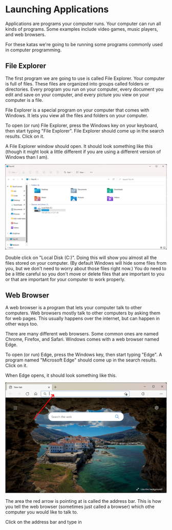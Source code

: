 # Launching Applications

Applications are programs your computer runs. Your computer can run all kinds of programs. Some examples include video games, music players, and web browsers.

For these katas we're going to be running some programs commonly used in computer programming.

## File Explorer
The first program we are going to use is called File Explorer. Your computer is full of files. These files are organized into groups called folders or directories. Every program you run on your computer, every document you edit and save on your computer, and every picture you view on your computer is a file.

File Explorer is a special program on your computer that comes with Windows. It lets you view all the files and folders on your computer.

To open (or run) File Explorer, press the Windows key on your keyboard, then start typing "File Explorer". File Explorer should come up in the search results. Click on it.

A File Explorer window should open. It should look something like this (though it might look a little different if you are using a different version of Windows than I am).

![File Explorer](file-explorer.png)

Double click on "Local Disk (C:)". Doing this will show you almost all the files stored on your computer. (By default Windows will hide some files from you, but we don't need to worry about those files right now.) You do need to be a little careful so you don't move or delete files that are important to you or that are important for your computer to work properly.

## Web Browser
A web browser is a program that lets your computer talk to other computers. Web browsers mostly talk to other computers by asking them for web pages. This usually happens over the internet, but can happen in other ways too.

There are many different web browsers. Some common ones are named Chrome, Firefox, and Safari. Windows comes with a web browser named Edge.

To open (or run) Edge, press the Windows key, then start typing "Edge". A program named "Microsoft Edge" should come up in the search results. Click on it.

When Edge opens, it should look something like this.

![Edge](edge.png)

The area the red arrow is pointing at is called the address bar. This is how you tell the web browser (sometimes just called a browser) which othe computer you would like to talk to.

Click on the address bar and type in 